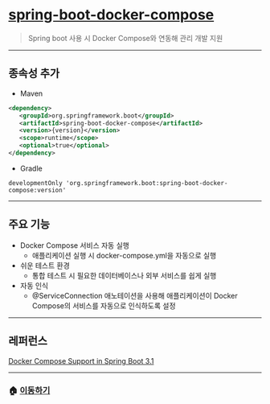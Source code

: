 # [spring-boot-docker-compose](https://mvnrepository.com/artifact/org.springframework.boot/spring-boot-docker-compose)

> Spring boot 사용 시 Docker Compose와 연동해 관리 개발 지원

---

## 종속성 추가

* Maven

```xml
<dependency>
   <groupId>org.springframework.boot</groupId>
   <artifactId>spring-boot-docker-compose</artifactId>
   <version>{version}</version>
   <scope>runtime</scope>
   <optional>true</optional>
</dependency>
```

* Gradle

```Gradle
developmentOnly 'org.springframework.boot:spring-boot-docker-compose:version'
```

---

## 주요 기능

* Docker Compose 서비스 자동 실행
  * 애플리케이션 실행 시 docker-compose.yml을 자동으로 실행
* 쉬운 테스트 환경
  * 통합 테스트 시 필요한 데이터베이스나 외부 서비스를 쉽게 실행
* 자동 인식
  * @ServiceConnection 애노테이션을 사용해 애플리케이션이 Docker Compose의 서비스를 자동으로 인식하도록 설정

---

## 레퍼런스

[Docker Compose Support in Spring Boot 3.1](https://velog.io/@kmss6905/Docker-Compose-Support-in-Spring-Boot-3.1)

---

### 🏠 [이동하기](../../../README.md)
